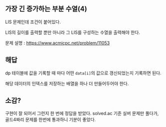 ## 가장 긴 증가하는 부분 수열(4)

LIS 문제인데 조건이 붙어있다.

LIS의 길이를 출력할 뿐만 아니라 그 LIS를 구성하는 수열을 출력해야 한다.

문제 설명 : https://www.acmicpc.net/problem/11053

## 해답

dp 테이블에 값을 기록할 때 마다 어떤 `data[i]`의 값으로 갱신되었는지 기록하면 된다.

해당 데이터의 인덱스를 저장하는 배열을 하나 더 만들어두어야 한다.

## 소감?

구현이 잘 되어서 그런지 한 번에 정답을 받았다. solved.ac 기준 실버 문제만 풀다가, 골드4짜리 문제를 한번에 통과하니 기분이 좋았다.